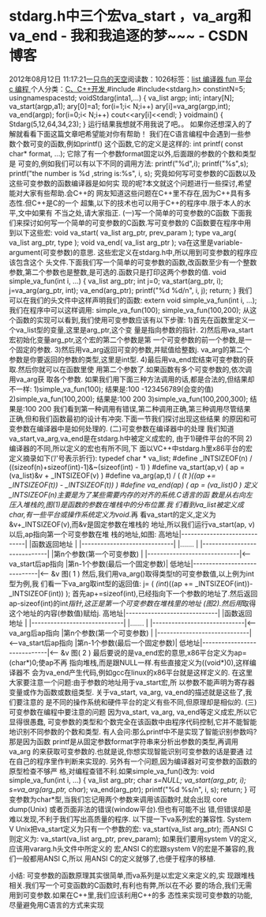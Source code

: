 
# stdarg.h中三个宏va_start ，va_arg和va_end - 我和我追逐的梦~~~ - CSDN博客


2012年08月12日 11:17:21[一只鸟的天空](https://me.csdn.net/heyongluoyao8)阅读数：1026标签：[list																](https://so.csdn.net/so/search/s.do?q=list&t=blog)[编译器																](https://so.csdn.net/so/search/s.do?q=编译器&t=blog)[fun																](https://so.csdn.net/so/search/s.do?q=fun&t=blog)[平台																](https://so.csdn.net/so/search/s.do?q=平台&t=blog)[c																](https://so.csdn.net/so/search/s.do?q=c&t=blog)[编程																](https://so.csdn.net/so/search/s.do?q=编程&t=blog)[
							](https://so.csdn.net/so/search/s.do?q=c&t=blog)[
																					](https://so.csdn.net/so/search/s.do?q=平台&t=blog)个人分类：[C、C++开发																](https://blog.csdn.net/heyongluoyao8/article/category/908444)
[
																								](https://so.csdn.net/so/search/s.do?q=平台&t=blog)
[
				](https://so.csdn.net/so/search/s.do?q=fun&t=blog)
[
			](https://so.csdn.net/so/search/s.do?q=fun&t=blog)
[
		](https://so.csdn.net/so/search/s.do?q=编译器&t=blog)
[
	](https://so.csdn.net/so/search/s.do?q=list&t=blog)
\#include<iostream>
\#include<stdarg.h>
constintN=5;
usingnamespacestd;
voidStdarg(inta1,...)
{
va_list argp;
inti;
intary[N];
va_start(argp,a1);
ary[0]=a1;
for(i=1;i< N;i++)
ary[i]=va_arg(argp,int);
va_end(argp);
for(i=0;i< N;i++)
cout<<ary[i]<<endl;
}
voidmain()
{
Stdarg(5,12,64,34,23);
}
运行结果我想就不用我说了吧。。
如果你还想深入的了解就看看下面这篇文章吧希望能对你有帮助！
我们在C语言编程中会遇到一些参数个数可变的函数,例如printf()
这个函数,它的定义是这样的:
int printf( const char* format, ...);
它除了有一个参数format固定以外,后面跟的参数的个数和类型是
可变的,例如我们可以有以下不同的调用方法:
printf("%d",i);
printf("%s",s);
printf("the number is %d ,string is:%s", i, s);
究竟如何写可变参数的C函数以及这些可变参数的函数编译器是如何实
现的呢?本文就这个问题进行一些探讨,希望能对大家有些帮助.会C++的
网友知道这些问题在C++里不存在,因为C++具有多态性.但C++是C的一个
超集,以下的技术也可以用于C++的程序中.限于本人的水平,文中如果有
不当之处,请大家指正.
(一)写一个简单的可变参数的C函数
下面我们来探讨如何写一个简单的可变参数的C函数.写可变参数的
C函数要在程序中用到以下这些宏:
void va_start( va_list arg_ptr, prev_param );
type va_arg( va_list arg_ptr, type );
void va_end( va_list arg_ptr );
va在这里是variable-argument(可变参数)的意思.
这些宏定义在stdarg.h中,所以用到可变参数的程序应该包含这个
头文件.下面我们写一个简单的可变参数的函数,改函数至少有一个整数
参数,第二个参数也是整数,是可选的.函数只是打印这两个参数的值.
void simple_va_fun(int i, ...)
{
va_list arg_ptr;
int j=0;
va_start(arg_ptr, i);
j=va_arg(arg_ptr, int);
va_end(arg_ptr);
printf("%d %d/n", i, j);
return;
}
我们可以在我们的头文件中这样声明我们的函数:
extern void simple_va_fun(int i, ...);
我们在程序中可以这样调用:
simple_va_fun(100);
simple_va_fun(100,200);
从这个函数的实现可以看到,我们使用可变参数应该有以下步骤:
1)首先在函数里定义一个va_list型的变量,这里是arg_ptr,这个变
量是指向参数的指针.
2)然后用va_start宏初始化变量arg_ptr,这个宏的第二个参数是第
一个可变参数的前一个参数,是一个固定的参数.
3)然后用va_arg返回可变的参数,并赋值给整数j. va_arg的第二个
参数是你要返回的参数的类型,这里是int型.
4)最后用va_end宏结束可变参数的获取.然后你就可以在函数里使
用第二个参数了.如果函数有多个可变参数的,依次调用va_arg获
取各个参数.
如果我们用下面三种方法调用的话,都是合法的,但结果却不一样:
1)simple_va_fun(100);
结果是:100 -123456789(会变的值)
2)simple_va_fun(100,200);
结果是:100 200
3)simple_va_fun(100,200,300);
结果是:100 200
我们看到第一种调用有错误,第二种调用正确,第三种调用尽管结果
正确,但和我们函数最初的设计有冲突.下面一节我们探讨出现这些结果
的原因和可变参数在编译器中是如何处理的.
(二)可变参数在编译器中的处理
我们知道va_start,va_arg,va_end是在stdarg.h中被定义成宏的,
由于1)硬件平台的不同 2)编译器的不同,所以定义的宏也有所不同,下
面以VC++中stdarg.h里x86平台的宏定义摘录如下(’/’号表示折行):
typedef char * va_list;
\#define _INTSIZEOF(n) /
((sizeof(n)+sizeof(int)-1)&~(sizeof(int) - 1) )
\#define va_start(ap,v) ( ap = (va_list)&v + _INTSIZEOF(v) )
\#define va_arg(ap,t) /
( *(t *)((ap += _INTSIZEOF(t)) - _INTSIZEOF(t)) )
\#define va_end(ap) ( ap = (va_list)0 )
定义_INTSIZEOF(n)主要是为了某些需要内存的对齐的系统.C语言的函
数是从右向左压入堆栈的,图(1)是函数的参数在堆栈中的分布位置.我
们看到va_list被定义成char*,有一些平台或操作系统定义为void*.再
看va_start的定义,定义为&v+_INTSIZEOF(v),而&v是固定参数在堆栈的
地址,所以我们运行va_start(ap, v)以后,ap指向第一个可变参数在堆
栈的地址,如图:
高地址|-----------------------------|
|函数返回地址 |
|-----------------------------|
|....... |
|-----------------------------|
|第n个参数(第一个可变参数) |
|-----------------------------|<--va_start后ap指向
|第n-1个参数(最后一个固定参数)|
低地址|-----------------------------|<-- &v
图( 1 )
然后,我们用va_arg()取得类型t的可变参数值,以上例为int型为例,我
们看一下va_arg取int型的返回值:
j= ( *(int*)((ap += _INTSIZEOF(int))-_INTSIZEOF(int)) );
首先ap+=sizeof(int),已经指向下一个参数的地址了.然后返回
ap-sizeof(int)的int*指针,这正是第一个可变参数在堆栈里的地址
(图2).然后用*取得这个地址的内容(参数值)赋给j.
高地址|-----------------------------|
|函数返回地址 |
|-----------------------------|
|....... |
|-----------------------------|<--va_arg后ap指向
|第n个参数(第一个可变参数) |
|-----------------------------|<--va_start后ap指向
|第n-1个参数(最后一个固定参数)|
低地址|-----------------------------|<-- &v
图( 2 )
最后要说的是va_end宏的意思,x86平台定义为ap=(char*)0;使ap不再
指向堆栈,而是跟NULL一样.有些直接定义为((void*)0),这样编译器不
会为va_end产生代码,例如gcc在linux的x86平台就是这样定义的.
在这里大家要注意一个问题:由于参数的地址用于va_start宏,所
以参数不能声明为寄存器变量或作为函数或数组类型.
关于va_start, va_arg, va_end的描述就是这些了,我们要注意的
是不同的操作系统和硬件平台的定义有些不同,但原理却是相似的.
(三)可变参数在编程中要注意的问题
因为va_start, va_arg, va_end等定义成宏,所以它显得很愚蠢,
可变参数的类型和个数完全在该函数中由程序代码控制,它并不能智能
地识别不同参数的个数和类型.
有人会问:那么printf中不是实现了智能识别参数吗?那是因为函数
printf是从固定参数format字符串来分析出参数的类型,再调用va_arg
的来获取可变参数的.也就是说,你想实现智能识别可变参数的话是要通
过在自己的程序里作判断来实现的.
另外有一个问题,因为编译器对可变参数的函数的原型检查不够严
格,对编程查错不利.如果simple_va_fun()改为:
void simple_va_fun(int i, ...)
{
va_list arg_ptr;
char *s=NULL;
va_start(arg_ptr, i);
s=va_arg(arg_ptr, char*);
va_end(arg_ptr);
printf("%d %s/n", i, s);
return;
}
可变参数为char*型,当我们忘记用两个参数来调用该函数时,就会出现
core dump(Unix) 或者页面非法的错误(window平台).但也有可能不出
错,但错误却是难以发现,不利于我们写出高质量的程序.
以下提一下va系列宏的兼容性.
System V Unix把va_start定义为只有一个参数的宏:
va_start(va_list arg_ptr);
而ANSI C则定义为:
va_start(va_list arg_ptr, prev_param);
如果我们要用system V的定义,应该用vararg.h头文件中所定义的
宏,ANSI C的宏跟system V的宏是不兼容的,我们一般都用ANSI C,所以
用ANSI C的定义就够了,也便于程序的移植.

小结:
可变参数的函数原理其实很简单,而va系列是以宏定义来定义的,实
现跟堆栈相关.我们写一个可变函数的C函数时,有利也有弊,所以在不必
要的场合,我们无需用到可变参数.如果在C++里,我们应该利用C++的多
态性来实现可变参数的功能,尽量避免用C语言的方式来实现

